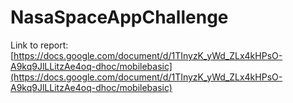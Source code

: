 # NasaSpaceAppChallenge

Link to report: [https://docs.google.com/document/d/1TInyzK_yWd_ZLx4kHPsO-A9kq9JlLLitzAe4oq-dhoc/mobilebasic](https://docs.google.com/document/d/1TInyzK_yWd_ZLx4kHPsO-A9kq9JlLLitzAe4oq-dhoc/mobilebasic)
